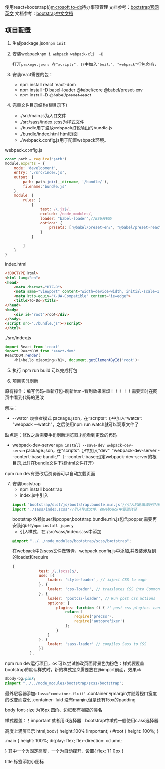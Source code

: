 使用react+bootstrap仿[microsoft to-do](https://to-do.microsoft.com)待办事项管理
文档参考：[bootstrap官网英文](https://getbootstrap.com/)
文档参考：[bootstrap中文文档](http://bs4.ntp.org.cn)
## 项目配置
1. 生成package.json```npm init```
2. 安装webpack```npm i webpack webpack-cli  -D```

    打开```package.json```，在```"scripts": {}```中加入```"build": "webpack"```打包命令，
3. 安装react需要的包：
    - npm install  react react-dom
    - npm install -D babel-loader @babel/core @babel/preset-env
    - npm install -D @babel/preset-react

4. 完善文件目录结构(根目录下)
    - ./src/main.js为入口文件
    - ./src/sass/index.scss为样式文件
    - ./bundle用于盛放webpack打包输出的bundle.js
    - ./bundle/index.html html页面
    - ./webpack.config.js用于配置webpack环境。

webpack.config.js
```js
const path = require('path')
module.exports = {
    mode: 'development',
    entry: './src/index.js',
    output: {
        path: path.join(__dirname, '/bundle/'),
        filename:'bundle.js'
    },
    module: {
        rules: [
            {
                test: /\.js$/,
                exclude: /node_modules/,
                loader: "babel-loader",//ES6转ES5
                options: {
                    presets: ['@babel/preset-env', "@babel/preset-react"] //babel-loader需要的预设
                }
            }

        ]
    }
}
```
index.html
```html
<!DOCTYPE html>
<html lang="en">
<head>
    <meta charset="UTF-8">
    <meta name="viewport" content="width=device-width, initial-scale=1, maximum-scale=1, user-scalable=no">
    <meta http-equiv="X-UA-Compatible" content="ie=edge">
    <title>To-Do</title>       
</head>
<body>
    <div id="root">root</div>
</body>
<script src="./bundle.js"></script>
</html>
```

./src/index.js
```js
import React from 'react'
import ReactDOM from 'react-dom'
ReactDOM.render(
    <h1>hello xiaoming</h1>, document.getElementById('root'))
```

5. 执行 npm run build 可以完成打包

6. 项目实时刷新

原有操作：编写代码-重新打包-刷新html-看到效果麻烦！！！！！需要实时在网页中看到代码的更改
	
解决：
- --watch 观察者模式
package.json，在"scripts": {}中加入"watch": "webpack --watch"，之后使用npm run watch就可以观察文件了

缺点是：修改之后需要手动刷新浏览器才能看到更改的代码
		
- webpack-dev-server
``` npm install --save-dev webpack-dev-server ```package.json，在"scripts": {}中加入"dev": "webpack-dev-server --content-base bundle/"（--content-base:设定webpack-dev-server的根目录,此时在bundle文件下找html文件打开）

npm run dev有更改后浏览器可以自动加载页面

7. 安装bootstrap
    - npm install bootstrap
    - index.js中引入
    ```js
    import 'bootstrap/dist/js/bootstrap.bundle.min.js'//引入的是编译好并压缩好的bootstrap.js
    import './sass/index.scss'//引入样式文件，在webpack中要做转译
    ```
    bootstrap 依赖jquer和popper,bootstrap.bundle.min.js包含popper,需要再安装jquery```npm install jquery```
    - 引入样式，在./src/sass/index.scss中添加
    ```scss
    @import "../../node_modules/bootstrap/scss/bootstrap";
    ```
    在webpack中对scss文件做转译，webpack.config.js中添加,并安装涉及到的loader和require
    ```js
    {
                test: /\.(scss)$/,
                use: [{
                    loader: 'style-loader', // inject CSS to page
                }, {
                    loader: 'css-loader', // translates CSS into CommonJS modules
                }, {
                    loader: 'postcss-loader', // Run post css actions
                    options: {
                        plugins: function () { // post css plugins, can be exported to postcss.config.js
                            return [
                                require('precss'),
                                require('autoprefixer')
                            ];
                        }
                    }
                }, {
                    loader: 'sass-loader' // compiles Sass to CSS
                }]
            },
    ```
 npm run dev运行项目，ok
 可以尝试修改页面背景色为粉色：样式要覆盖bootstrap的默认样式时，新的样式定义需要放在@import前面，效果ok
 ```css
 $body-bg:pink;
@import "../../node_modules/bootstrap/scss/bootstrap";
```

最外层容器添加```class="container-fluid"```
.container 有margin并随着视口宽度的改变而变化
.container-fluid 没有margin,但是还有15px的padding

body font-size 为16px
圆角、边框都有相应的类名

样式覆盖：！important 或者用id选择器，bootstrap中样式一般使用class选择器

高度上满屏显示 
html,body{
    height:100% !important;
}
#root {
    height: 100%;
}

.main {
    height: 100%;
    display: flex;
    flex-direction: column;

}
其中一个为固定高度，一个为自动撑开，设置{
    flex: 1 1 0px
}

title 标签添加小图标
 <link rel="icon" href="./title.ico" type="images/x-ico">